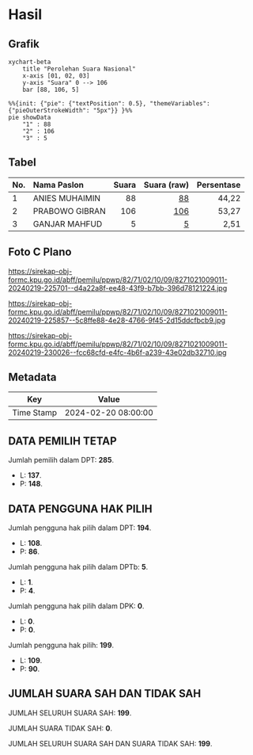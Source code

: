 # Hasil

## Grafik

```mermaid
xychart-beta
    title "Perolehan Suara Nasional"
    x-axis [01, 02, 03]
    y-axis "Suara" 0 --> 106
    bar [88, 106, 5]
```

```mermaid
%%{init: {"pie": {"textPosition": 0.5}, "themeVariables": {"pieOuterStrokeWidth": "5px"}} }%%
pie showData
    "1" : 88
    "2" : 106
    "3" : 5
```

## Tabel

| No. | Nama Paslon    | Suara | Suara (raw) | Persentase |
|:--- |:-------------- | -----:| -----------:| ----------:|
| 1   | ANIES MUHAIMIN | 88    | [88][p-1]   | 44,22      |
| 2   | PRABOWO GIBRAN | 106   | [106][p-2]  | 53,27      |
| 3   | GANJAR MAHFUD  | 5     | [5][p-3]    | 2,51       |


[p-1]: https://github.com/gigit-pemilu/pemilu-2024/blob/main/pilpres/hitung-suara/sub/82-maluku-utara/sub/71-kota-ternate/sub/02-kota-ternate-selatan/sub/1009-jati/sub/011-tps/sub/paslon-1.txt
[p-2]: https://github.com/gigit-pemilu/pemilu-2024/blob/main/pilpres/hitung-suara/sub/82-maluku-utara/sub/71-kota-ternate/sub/02-kota-ternate-selatan/sub/1009-jati/sub/011-tps/sub/paslon-2.txt
[p-3]: https://github.com/gigit-pemilu/pemilu-2024/blob/main/pilpres/hitung-suara/sub/82-maluku-utara/sub/71-kota-ternate/sub/02-kota-ternate-selatan/sub/1009-jati/sub/011-tps/sub/paslon-3.txt

## Foto C Plano

https://sirekap-obj-formc.kpu.go.id/abff/pemilu/ppwp/82/71/02/10/09/8271021009011-20240219-225701--d4a22a8f-ee48-43f9-b7bb-396d78121224.jpg

https://sirekap-obj-formc.kpu.go.id/abff/pemilu/ppwp/82/71/02/10/09/8271021009011-20240219-225857--5c8ffe88-4e28-4766-9f45-2d15ddcfbcb9.jpg

https://sirekap-obj-formc.kpu.go.id/abff/pemilu/ppwp/82/71/02/10/09/8271021009011-20240219-230026--fcc68cfd-e4fc-4b6f-a239-43e02db32710.jpg


## Metadata

| Key        | Value               |
| ---------- | ------------------- |
| Time Stamp | 2024-02-20 08:00:00 |


## DATA PEMILIH TETAP

Jumlah pemilih dalam DPT: **285**.
 * L: **137**.
 * P: **148**.

## DATA PENGGUNA HAK PILIH

Jumlah pengguna hak pilih dalam DPT: **194**.
 * L: **108**.
 * P: **86**.

Jumlah pengguna hak pilih dalam DPTb: **5**.
 * L: **1**.
 * P: **4**.

Jumlah pengguna hak pilih dalam DPK: **0**.
 * L: **0**.
 * P: **0**.

Jumlah pengguna hak pilih: **199**.
 * L: **109**.
 * P: **90**.

## JUMLAH SUARA SAH DAN TIDAK SAH

JUMLAH SELURUH SUARA SAH: **199**.

JUMLAH SUARA TIDAK SAH: **0**.

JUMLAH SELURUH SUARA SAH DAN SUARA TIDAK SAH: **199**.


